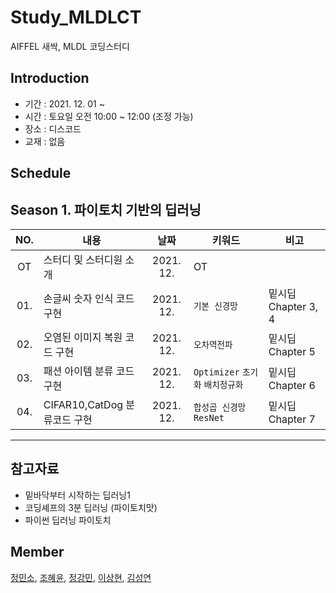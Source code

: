 # Study_MLDLCT
AIFFEL 새싹, MLDL 코딩스터디 

## Introduction
* 기간 : 2021. 12. 01 ~
* 시간 : 토요일 오전 10:00 ~ 12:00 (조정 가능)
* 장소 : 디스코드
* 교재 : 없음
  
## Schedule
Season 1. 파이토치 기반의 딥러닝
---
|  NO.  |     내용    |      날짜     |      키워드      |     비고     |
|:-----:| --------------------------------------- |:---------------:|--------------------------|--------------------------|
| OT  |스터디 및 스터디원 소개      | 2021. 12.   | OT | |
| 01. |손글씨 숫자 인식 코드 구현   | 2021. 12.   | `기본 신경망`   | 밑시딥 Chapter 3, 4|
| 02. |오염된 이미지 복원 코드 구현 | 2021. 12.   | `오차역전파`    | 밑시딥 Chapter 5|
| 03. |패션 아이템 분류 코드 구현   | 2021. 12.   | `Optimizer` `초기화` `배치정규화` | 밑시딥 Chapter 6 |
| 04. |CIFAR10,CatDog 분류코드 구현|2021. 12.    | `합성곱 신경망` `ResNet`| 밑시딥 Chapter 7 |
---


## 참고자료
* 밑바닥부터 시작하는 딥러닝1
* 코딩셰프의 3분 딥러닝 (파이토치맛)
* 파이썬 딥러닝 파이토치

## Member
[정민소](https://github.com/minssoj/), [조혜윤](https://github.com/ahreum2021/), [정강민](https://github.com/Raziel-JKM), [이상현](https://github.com/oddhyeon), [김성연](https://github.com/yeonkkk)

